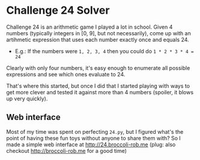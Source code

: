 # Challenge 24 Solver
Challenge 24 is an arithmetic game I played a lot in school. Given
4 numbers (typically integers in [0, 9], but not necessarily), come up
with an artihmetic expression that uses each number exactly once
and equals 24.
* E.g.: If the numbers were `1, 2, 3, 4` then you could do
`1 * 2 * 3 * 4 = 24`

Clearly with only four numbers, it's easy enough to enumerate all
possible expressions and see which ones evaluate to 24.

That's where this started, but once I did that I started playing
with ways to get more clever and tested it against more than 4 numbers
(spoiler, it blows up very quickly).

## Web interface
Most of my time was spent on perfecting `24.py`, but I figured
what's the point of having these fun toys without anyone to
share them with? So I made a simple web interface
at http://24.broccoli-rob.me (plug: also checkout <http://broccoli-rob.me> for a good time)